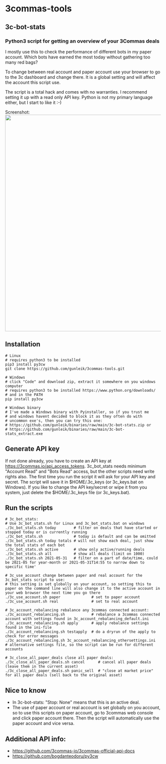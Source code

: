 # 3commas-tools

## 3c-bot-stats
### Python3 script for getting an overview of your 3Commas deals
<p>I mostly use this to check the performance of different bots in my paper account. Which bots have earned the most today without gathering too many red bags?</p>
<p>To change between real account and paper account use your browser to go to the 3c dashboard and change there. It is a global setting and will affect the account this script use.</p>
<p>The script is a total hack and comes with no warranties. I recommend setting it up with a read only API key. Python is not my primary language either, but I start to like it :-)</p>

Screenshot:<br>
<img src="https://user-images.githubusercontent.com/2580262/120374281-a97be580-c319-11eb-934c-eab07f47e6c0.png" width=700>

## Installation
```
# Linux
# requires python3 to be installed
pip3 install py3cw
git clone https://github.com/gunleik/3commas-tools.git

# Windows
# click "Code" and download zip, extract it somewhere on you windows computer
# requires python3 to be installed https://www.python.org/downloads/
# and in the PATH
pip install py3cw 

# Windows binary
# I've made a Windows binary with Pyinstaller, so if you trust me
# and windows havent decided to block it as they often do with
# uncommon exe's, then you can try this one:
# https://github.com/gunleik/binaries/raw/main/3c-bot-stats.zip or
# https://github.com/gunleik/binaries/raw/main/3c-bot-stats_extract.exe
```

## Generate API key
If not done already, you have to create an API key at https://3commas.io/api_access_tokens.
3c_bot_stats needs minimum "Account Read" and "Bots Read" access, but the other scripts need write rights also.
The first time you run the script it will ask for your API key and secret.
The script will save it in $HOME/.3c_keys (or 3c_keys.bat on Windows).
If you like to change the API key/secret or wipe it from you system, just delete the $HOME/.3c_keys file (or 3c_keys.bat).

## Run the scripts
```
# 3c_bot_stats:
# Use 3c_bot_stats.sh for Linux and 3c_bot_stats.bat on windows
./3c_bot_stats.sh today        # filter on deals that have started or stopped today or is currently running
./3c_bot_stats.sh              # today is default and can be omitted
./3c_bot_stats.sh today totals # will not show each deal, just show the total stats of each bot
./3c_bot_stats.sh active       # show only active/running deals
./3c_bot_stats.sh all          # show all deals (limit on 1000)
./3c_bot_stats.sh 2021-05-31   # filter on a part of date/time, could be 2021-05 for year-month or 2021-05-31T14:55 to narrow down to specific time'

# 3c_use_account change between paper and real account for the 3c_bot_stats script to use:
# this setting is set globally on your account, so setting this to paper on the command line will also change it to the active account in your web browser the next time you go there
./3c_use_account.sh paper              # set to paper account
./3c_use_account.sh real               # set to real account

# 3c_account_rebalancing rebalance any 3commas connected account:
./3c_account_rebalancing.sh            # rebalance a 3commas connected account with settings found in 3c_account_rebalancing_default.ini
./3c_account_rebalancing.sh apply      # apply rebalance settings found in the ini-file
./3c_account_rebalancing.sh testapply  # do a dryrun of the apply to check for error messages
./3c_account_rebalancing.sh 3c_account_rebalancing_othersettings.ini  # alternative settings file, so the script can be run for different accounts

# 3c_close_all_paper_deals close all paper deals:
./3c_close_all_paper_deals.sh cancel      # cancel all paper deals (leave them in the current asset)
./3c_close_all_paper_deals.sh panic_sell  # "close at market price" for all paper deals (sell back to the original asset)
```

## Nice to know
* In 3c-bot-stats: "Stop: None" means that this is an active deal.
* The use of paper account or real account is set globally on you account, so to use this scripts on paper account, go to 3commas web console and click paper account there. Then the script will automatically use the paper account and vice versa.

## Additional API info:
* https://github.com/3commas-io/3commas-official-api-docs
* https://github.com/bogdanteodoru/py3cw
